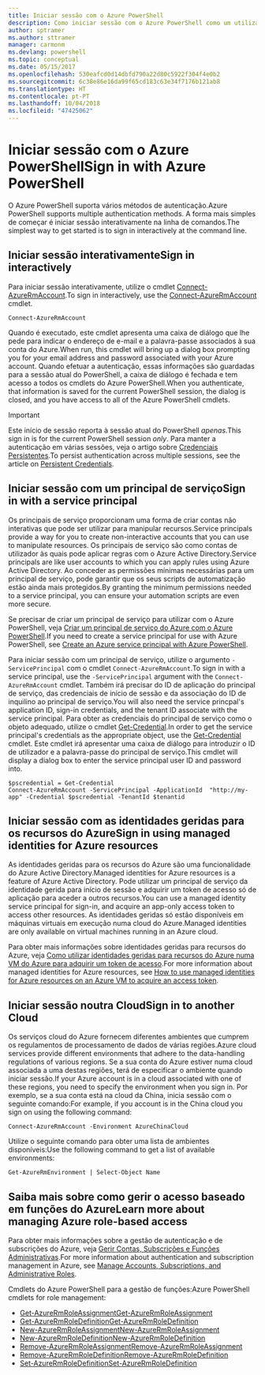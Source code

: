 ```yaml
---
title: Iniciar sessão com o Azure PowerShell
description: Como iniciar sessão com o Azure PowerShell como um utilizador, principal de serviço ou com identidades geridas para recursos do Azure.
author: sptramer
ms.author: sttramer
manager: carmonm
ms.devlang: powershell
ms.topic: conceptual
ms.date: 05/15/2017
ms.openlocfilehash: 530eafcd0d14dbfd790a22d80c5922f304f4e0b2
ms.sourcegitcommit: 6c38e86e16da99f65cd183c63e34f7176b121ab8
ms.translationtype: HT
ms.contentlocale: pt-PT
ms.lasthandoff: 10/04/2018
ms.locfileid: "47425062"
---
```

# <a name="sign-in-with-azure-powershell"></a><span data-ttu-id="b1354-103">Iniciar sessão com o Azure PowerShell</span><span class="sxs-lookup"><span data-stu-id="b1354-103">Sign in with Azure PowerShell</span></span>

<span data-ttu-id="b1354-104">O Azure PowerShell suporta vários métodos de autenticação.</span><span class="sxs-lookup"><span data-stu-id="b1354-104">Azure PowerShell supports multiple authentication methods.</span></span> <span data-ttu-id="b1354-105">A forma mais simples de começar é iniciar sessão interativamente na linha de comandos.</span><span class="sxs-lookup"><span data-stu-id="b1354-105">The simplest way to get started is to sign in interactively at the command line.</span></span>

## <a name="sign-in-interactively"></a><span data-ttu-id="b1354-106">Iniciar sessão interativamente</span><span class="sxs-lookup"><span data-stu-id="b1354-106">Sign in interactively</span></span>

<span data-ttu-id="b1354-107">Para iniciar sessão interativamente, utilize o cmdlet [Connect-AzureRmAccount](/powershell/module/azurerm.profile/connect-azurermaccount).</span><span class="sxs-lookup"><span data-stu-id="b1354-107">To sign in interactively, use the [Connect-AzureRmAccount](/powershell/module/azurerm.profile/connect-azurermaccount) cmdlet.</span></span>

```azurepowershell
Connect-AzureRmAccount
```

<span data-ttu-id="b1354-108">Quando é executado, este cmdlet apresenta uma caixa de diálogo que lhe pede para indicar o endereço de e-mail e a palavra-passe associados à sua conta do Azure.</span><span class="sxs-lookup"><span data-stu-id="b1354-108">When run, this cmdlet will bring up a dialog box prompting you for your email address and password associated with your Azure account.</span></span> <span data-ttu-id="b1354-109">Quando efetuar a autenticação, essas informações são guardadas para a sessão atual do PowerShell, a caixa de diálogo é fechada e tem acesso a todos os cmdlets do Azure PowerShell.</span><span class="sxs-lookup"><span data-stu-id="b1354-109">When you authenticate, that information is saved for the current PowerShell session, the dialog is closed, and you have access to all of the Azure PowerShell cmdlets.</span></span>

> [!IMPORTANT]
> <span data-ttu-id="b1354-110">Este início de sessão reporta à sessão atual do PowerShell _apenas_.</span><span class="sxs-lookup"><span data-stu-id="b1354-110">This sign in is for the current PowerShell session _only_.</span></span> <span data-ttu-id="b1354-111">Para manter a autenticação em várias sessões, veja o artigo sobre [Credenciais Persistentes](context-persistence.md).</span><span class="sxs-lookup"><span data-stu-id="b1354-111">To persist authentication across multiple sessions, see the article on [Persistent Credentials](context-persistence.md).</span></span>

## <a name="sign-in-with-a-service-principal"></a><span data-ttu-id="b1354-112">Iniciar sessão com um principal de serviço</span><span class="sxs-lookup"><span data-stu-id="b1354-112">Sign in with a service principal</span></span>

<span data-ttu-id="b1354-113">Os principais de serviço proporcionam uma forma de criar contas não interativas que pode ser utilizar para manipular recursos.</span><span class="sxs-lookup"><span data-stu-id="b1354-113">Service principals provide a way for you to create non-interactive accounts that you can use to manipulate resources.</span></span> <span data-ttu-id="b1354-114">Os principais de serviço são como contas de utilizador às quais pode aplicar regras com o Azure Active Directory.</span><span class="sxs-lookup"><span data-stu-id="b1354-114">Service principals are like user accounts to which you can apply rules using Azure Active Directory.</span></span> <span data-ttu-id="b1354-115">Ao conceder as permissões mínimas necessárias para um principal de serviço, pode garantir que os seus scripts de automatização estão ainda mais protegidos.</span><span class="sxs-lookup"><span data-stu-id="b1354-115">By granting the minimum permissions needed to a service principal, you can ensure your automation scripts are even more secure.</span></span>

<span data-ttu-id="b1354-116">Se precisar de criar um principal de serviço para utilizar com o Azure PowerShell, veja [Criar um principal de serviço do Azure com o Azure PowerShell](create-azure-service-principal-azureps.md).</span><span class="sxs-lookup"><span data-stu-id="b1354-116">If you need to create a service principal for use with Azure PowerShell, see [Create an Azure service principal with Azure PowerShell](create-azure-service-principal-azureps.md).</span></span>

<span data-ttu-id="b1354-117">Para iniciar sessão com um principal de serviço, utilize o argumento `-ServicePrincipal` com o cmdlet `Connect-AzureRmAccount`.</span><span class="sxs-lookup"><span data-stu-id="b1354-117">To sign in with a service principal, use the `-ServicePrincipal` argument with the `Connect-AzureRmAccount` cmdlet.</span></span> <span data-ttu-id="b1354-118">Também irá precisar do ID de aplicação do principal de serviço, das credenciais de início de sessão e da associação do ID de inquilino ao principal de serviço.</span><span class="sxs-lookup"><span data-stu-id="b1354-118">You will also need the service princpal's application ID, sign-in credentials, and the tenant ID associate with the service principal.</span></span> <span data-ttu-id="b1354-119">Para obter as credenciais do principal de serviço como o objeto adequado, utilize o cmdlet [Get-Credential](/powershell/module/microsoft.powershell.security/get-credential).</span><span class="sxs-lookup"><span data-stu-id="b1354-119">In order to get the service principal's credentials as the appropriate object, use the [Get-Credential](/powershell/module/microsoft.powershell.security/get-credential) cmdlet.</span></span> <span data-ttu-id="b1354-120">Este cmdlet irá apresentar uma caixa de diálogo para introduzir o ID de utilizador e a palavra-passe do principal de serviço.</span><span class="sxs-lookup"><span data-stu-id="b1354-120">This cmdlet will display a dialog box to enter the service principal user ID and password into.</span></span>

```azurepowershell-interactive
$pscredential = Get-Credential
Connect-AzureRmAccount -ServicePrincipal -ApplicationId  "http://my-app" -Credential $pscredential -TenantId $tenantid
```

## <a name="sign-in-using-managed-identities-for-azure-resources"></a><span data-ttu-id="b1354-121">Iniciar sessão com as identidades geridas para os recursos do Azure</span><span class="sxs-lookup"><span data-stu-id="b1354-121">Sign in using managed identities for Azure resources</span></span>

<span data-ttu-id="b1354-122">As identidades geridas para os recursos do Azure são uma funcionalidade do Azure Active Directory.</span><span class="sxs-lookup"><span data-stu-id="b1354-122">Managed identities for Azure resources is a feature of Azure Active Directory.</span></span> <span data-ttu-id="b1354-123">Pode utilizar um principal de serviço da identidade gerida para início de sessão e adquirir um token de acesso só de aplicação para aceder a outros recursos.</span><span class="sxs-lookup"><span data-stu-id="b1354-123">You can use a managed identity service principal for sign-in, and acquire an app-only access token to access other resources.</span></span> <span data-ttu-id="b1354-124">As identidades geridas só estão disponíveis em máquinas virtuais em execução numa cloud do Azure.</span><span class="sxs-lookup"><span data-stu-id="b1354-124">Managed identities are only available on virtual machines running in an Azure cloud.</span></span>

<span data-ttu-id="b1354-125">Para obter mais informações sobre identidades geridas para recursos do Azure, veja [Como utilizar identidades geridas para recursos do Azure numa VM do Azure para adquirir um token de acesso](/azure/active-directory/managed-identities-azure-resources/how-to-use-vm-token).</span><span class="sxs-lookup"><span data-stu-id="b1354-125">For more information about managed identities for Azure resources, see [How to use managed identities for Azure resources on an Azure VM to acquire an access token](/azure/active-directory/managed-identities-azure-resources/how-to-use-vm-token).</span></span>

## <a name="sign-in-to-another-cloud"></a><span data-ttu-id="b1354-126">Iniciar sessão noutra Cloud</span><span class="sxs-lookup"><span data-stu-id="b1354-126">Sign in to another Cloud</span></span>

<span data-ttu-id="b1354-127">Os serviços cloud do Azure fornecem diferentes ambientes que cumprem os regulamentos de processamento de dados de várias regiões.</span><span class="sxs-lookup"><span data-stu-id="b1354-127">Azure cloud services provide different environments that adhere to the data-handling regulations of various regions.</span></span> <span data-ttu-id="b1354-128">Se a sua conta do Azure estiver numa cloud associada a uma destas regiões, terá de especificar o ambiente quando iniciar sessão.</span><span class="sxs-lookup"><span data-stu-id="b1354-128">If your Azure account is in a cloud associated with one of these regions, you need to specify the environment when you sign in.</span></span> <span data-ttu-id="b1354-129">Por exemplo, se a sua conta está na cloud da China, inicia sessão com o seguinte comando:</span><span class="sxs-lookup"><span data-stu-id="b1354-129">For example, if you account is in the China cloud you sign on using the following command:</span></span>

```azurepowershell-interactive
Connect-AzureRmAccount -Environment AzureChinaCloud
```

<span data-ttu-id="b1354-130">Utilize o seguinte comando para obter uma lista de ambientes disponíveis:</span><span class="sxs-lookup"><span data-stu-id="b1354-130">Use the following command to get a list of available environments:</span></span>

```azurepowershell-interactive
Get-AzureRmEnvironment | Select-Object Name
```

## <a name="learn-more-about-managing-azure-role-based-access"></a><span data-ttu-id="b1354-131">Saiba mais sobre como gerir o acesso baseado em funções do Azure</span><span class="sxs-lookup"><span data-stu-id="b1354-131">Learn more about managing Azure role-based access</span></span>

<span data-ttu-id="b1354-132">Para obter mais informações sobre a gestão de autenticação e de subscrições do Azure, veja [Gerir Contas, Subscrições e Funções Administrativas](/azure/active-directory/role-based-access-control-configure).</span><span class="sxs-lookup"><span data-stu-id="b1354-132">For more information about authentication and subscription management in Azure, see [Manage Accounts, Subscriptions, and Administrative Roles](/azure/active-directory/role-based-access-control-configure).</span></span>

<span data-ttu-id="b1354-133">Cmdlets do Azure PowerShell para a gestão de funções:</span><span class="sxs-lookup"><span data-stu-id="b1354-133">Azure PowerShell cmdlets for role management:</span></span>

* [<span data-ttu-id="b1354-134">Get-AzureRmRoleAssignment</span><span class="sxs-lookup"><span data-stu-id="b1354-134">Get-AzureRmRoleAssignment</span></span>](/powershell/module/AzureRM.Resources/Get-AzureRmRoleAssignment)
* [<span data-ttu-id="b1354-135">Get-AzureRmRoleDefinition</span><span class="sxs-lookup"><span data-stu-id="b1354-135">Get-AzureRmRoleDefinition</span></span>](/powershell/module/AzureRM.Resources/Get-AzureRmRoleDefinition)
* [<span data-ttu-id="b1354-136">New-AzureRmRoleAssignment</span><span class="sxs-lookup"><span data-stu-id="b1354-136">New-AzureRmRoleAssignment</span></span>](/powershell/module/AzureRM.Resources/New-AzureRmRoleAssignment)
* [<span data-ttu-id="b1354-137">New-AzureRmRoleDefinition</span><span class="sxs-lookup"><span data-stu-id="b1354-137">New-AzureRmRoleDefinition</span></span>](/powershell/module/AzureRM.Resources/New-AzureRmRoleDefinition)
* [<span data-ttu-id="b1354-138">Remove-AzureRmRoleAssignment</span><span class="sxs-lookup"><span data-stu-id="b1354-138">Remove-AzureRmRoleAssignment</span></span>](/powershell/module/AzureRM.Resources/Remove-AzureRmRoleAssignment)
* [<span data-ttu-id="b1354-139">Remove-AzureRmRoleDefinition</span><span class="sxs-lookup"><span data-stu-id="b1354-139">Remove-AzureRmRoleDefinition</span></span>](/powershell/module/AzureRM.Resources/Remove-AzureRmRoleDefinition)
* [<span data-ttu-id="b1354-140">Set-AzureRmRoleDefinition</span><span class="sxs-lookup"><span data-stu-id="b1354-140">Set-AzureRmRoleDefinition</span></span>](/powershell/moduel/AzureRM.Resources/Set-AzureRmRoleDefinition)
